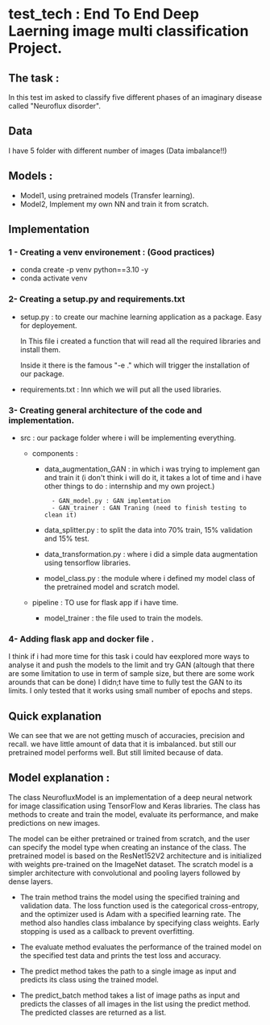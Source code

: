 # test_tech : End To End Deep Laerning image multi classification Project.

## The task :

In this test im asked to classify five different phases of an imaginary disease called "Neuroflux disorder".

## Data

I have 5 folder with different number of images (Data imbalance!!)

## Models :

- Model1, using pretrained models (Transfer learning).
- Model2, Implement my own NN and train it from scratch.

## Implementation

### 1 - Creating a venv environement : (Good practices)

- conda create -p venv python==3.10 -y
- conda activate venv

### 2- Creating a setup.py and requirements.txt

- setup.py : to create our machine learning application as a package. Easy for deployement.

  In This file i created a function that will read all the required libraries and install them.

  Inside it there is the famous "-e ." which will trigger the installation of our package.
- requirements.txt : Inn which we will put all the used libraries.

### 3- Creating general architecture of the code and implementation.
  - src : our package folder where i will be implementing everything.
    - components : 
        - data_augmentation_GAN : in which i was trying to implement gan and train it (i don't think i will do it, it takes a lot of time and i have other things to do : internship and my own project.)       
 
                - GAN_model.py : GAN implemtation
                - GAN_trainer : GAN Traning (need to finish testing to clean it)
        - data_splitter.py : to split the data into 70% train, 15% validation and 15% test.
        - data_transformation.py : where i did a simple data augmentation using tensorflow libraries.
        - model_class.py : the module where i defined my model class of the pretrained model and scratch model.
        
    - pipeline : TO use for flask app if i have time.
    
   
        - model_trainer : the file used to train the models.
        
### 4- Adding flask app and docker file .


I think if i had more time for this task i could hav eexplored more ways to analyse it and push the models to the limit and try GAN (altough that there are some limitation to use in term of sample size, but there are some work arounds that can be done) 
I didn;t have time to fully test the GAN to its limits. I only tested that it works using small number of epochs and steps.

 ## Quick explanation 
 We can see that we are not getting musch of accuracies, precision and recall. we have little amount of data that it is imbalanced. but still our pretrained model performs well. But still limited because of data.
 
 
 ## Model explanation : 
The class NeurofluxModel is an implementation of a deep neural network for image classification using TensorFlow and Keras libraries. The class has methods to create and train the model, evaluate its performance, and make predictions on new images.

The model can be either pretrained or trained from scratch, and the user can specify the model type when creating an instance of the class. The pretrained model is based on the ResNet152V2 architecture and is initialized with weights pre-trained on the ImageNet dataset. 
The scratch model is a simpler architecture with convolutional and pooling layers followed by dense layers.

- The train method trains the model using the specified training and validation data. The loss function used is the categorical cross-entropy, and the optimizer used is Adam with a specified learning rate. The method also handles class imbalance by specifying class weights. Early stopping is used as a callback to prevent overfitting.

- The evaluate method evaluates the performance of the trained model on the specified test data and prints the test loss and accuracy.

- The predict method takes the path to a single image as input and predicts its class using the trained model. 
- The predict_batch method takes a list of image paths as input and predicts the classes of all images in the list using the predict method. The predicted classes are returned as a list.








